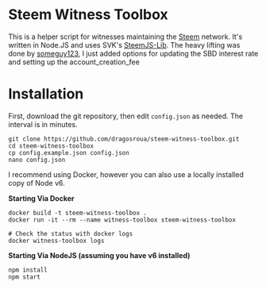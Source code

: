 Steem Witness Toolbox
============

This is a helper script for witnesses maintaining the [Steem](http:/steem.io) network. It's
written in Node.JS and uses SVK's [SteemJS-Lib](https://github.com/svk31/steemjs-lib). 
The heavy lifting was done by [someguy123](https://github.com/someguy123), I just added 
options for updating the SBD interest rate and setting up the account_creation_fee

Installation
========

First, download the git repository, then edit `config.json` as needed. The interval is in minutes.

```
git clone https://github.com/dragosroua/steem-witness-toolbox.git
cd steem-witness-toolbox
cp config.example.json config.json
nano config.json
```

I recommend using Docker, however you can also use a locally installed copy of Node v6.

**Starting Via Docker**

```
docker build -t steem-witness-toolbox .
docker run -it --rm --name witness-toolbox steem-witness-toolbox

# Check the status with docker logs
docker witness-toolbox logs
```

**Starting Via NodeJS (assuming you have v6 installed)**
```
npm install
npm start
```
